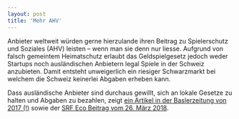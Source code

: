 ```yaml
---
layout: post
title: 'Mehr AHV'
---
```

Anbieter weltweit würden gerne hierzulande ihren Beitrag zu Spielerschutz und Soziales (AHV) leisten – wenn man sie denn nur liesse. Aufgrund von falsch gemeintem Heimatschutz erlaubt das Geldspielgesetz jedoch weder Startups noch ausländischen Anbietern legal Spiele in der Schweiz anzubieten. Damit entsteht unweigerlich ein riesiger Schwarzmarkt bei welchem die Schweiz keinerlei Abgaben erheben kann.

Dass ausländische Anbieter sind durchaus gewillt, sich an lokale Gesetze zu halten und Abgaben zu bezahlen, zeigt [ein Artikel in der Baslerzeitung von 2017 (!)][1] sowie der [SRF Eco Beitrag vom 26. März 2018][2].

[1]: https://bazonline.ch/schweiz/standard/wir-wollen-in-den-schweizer-markt/story/17237947
[2]: https://www.srf.ch/news/schweiz/abstimmungen/abstimmungen/geldspielgesetz/neues-geldspielgesetz-schweizer-casinos-knacken-online-jackpot
